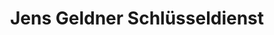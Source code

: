 ---
title: "Jens Geldner Schlüsseldienst"
url: /zittau/jens-geldner-schluesseldienst/
shop: Schlüsseldienst
---